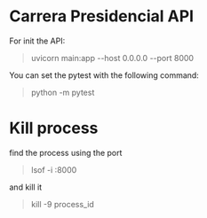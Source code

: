 # Carrera Presidencial API


For init the API:

>
> uvicorn main:app --host 0.0.0.0 --port 8000
>

You can set the pytest with the following command:

>
> python -m pytest
>

# Kill process 



find the process using the port
>
> lsof -i :8000
>

and kill it
>
>kill -9 process_id
>